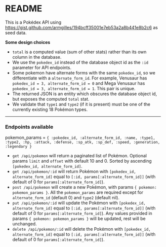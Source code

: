 # README

This is a Pokédex API using https://gist.github.com/armgilles/194bcff35001e7eb53a2a8b441e8b2c6 as seed data.

**Some design choices**

* `total` is a computed value (sum of other stats) rather than its own column in the database.
* We use the `pokedex_id` instead of the database object id as the `:id` parameter for API endpoints.
* Some pokemon have alternate forms with the same `pokedex_id`, so we differentiate with a `alternate_form_id`.  For example, Venusaur has `pokedex_id = 3, alternate_form_id = 0` and Mega Venusaur has `pokedex_id = 3, alternate_form_id = 1`.  This pair is unique.
* The returned JSON is an entity which obscures the database object id, but exposes the computed `total` stat.
* We validate that `type1` and `type2` (if it is present) must be one of the currently existing 18 Pokémon types.

***

### Endpoints available

pokemon_params = `{ :pokedex_id, :alternate_form_id, :name, :type1, :type2, :hp, :attack, :defense, :sp_atk, :sp_def, :speed, :generation, :legendary }`

* `get /api/pokemon` will return a paginated list of Pokémon.  Optional params `limit` and `offset` with default 10 and 0.  Sorted by ascending `[pokedex_id, alternate_form_id]`.
* `get /api/pokemon/:id` will return Pokémon with `[pokedex_id, alternate_form_id]` equal to `[:id, params[:alternate_form_id]]` (with default of 0 for `params[:alternate_form_id]`).
* `post /api/pokemon` will create a new Pokémon, with params `{ pokemon: pokemon_params }`.  All the `pokemon_params` are required except for `alternate_form_id` (default 0) and `type2` (default nil).
* `put /api/pokemon/:id` will update the Pokémon with `[pokedex_id, alternate_form_id]` equal to `[:id, params[:alternate_form_id]]` (with default of 0 for `params[:alternate_form_id]`).  Any values provided in params `{ pokemon: pokemon_params }` will be updated, rest will be unchanged.
* `delete /api/pokemon/:id` will delete the Pokémon with `[pokedex_id, alternate_form_id]` equal to `[:id, params[:alternate_form_id]]` (with default of 0 for `params[:alternate_form_id]`).